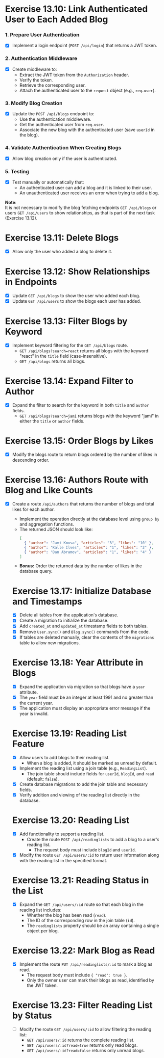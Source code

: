 # Exercise 13.10: Link Authenticated User to Each Added Blog

### 1. Prepare User Authentication
- [x] Implement a login endpoint (`POST /api/login`) that returns a JWT token.

### 2. Authentication Middleware
- [x] Create middleware to:
  - Extract the JWT token from the `Authorization` header.
  - Verify the token.
  - Retrieve the corresponding user.
  - Attach the authenticated user to the `request` object (e.g., `req.user`).

### 3. Modify Blog Creation
- [x] Update the `POST /api/blogs` endpoint to:
  - Use the authentication middleware.
  - Get the authenticated user from `req.user`.
  - Associate the new blog with the authenticated user (save `userId` in the blog).

### 4. Validate Authentication When Creating Blogs
- [x] Allow blog creation only if the user is authenticated.

### 5. Testing
- [x] Test manually or automatically that:
  - An authenticated user can add a blog and it is linked to their user.
  - An unauthenticated user receives an error when trying to add a blog.

**Note:**  
It is not necessary to modify the blog fetching endpoints `GET /api/blogs` or users `GET /api/users` to show relationships, as that is part of the next task (Exercise 13.12).


# Exercise 13.11: Delete Blogs
- [x] Allow only the user who added a blog to delete it.

# Exercise 13.12: Show Relationships in Endpoints
- [x] Update `GET /api/blogs` to show the user who added each blog.
- [x] Update `GET /api/users` to show the blogs each user has added.

# Exercise 13.13: Filter Blogs by Keyword
- [x] Implement keyword filtering for the `GET /api/blogs` route.
  - `GET /api/blogs?search=react` returns all blogs with the keyword "react" in the `title` field (case-insensitive).
  - `GET /api/blogs` returns all blogs.

# Exercise 13.14: Expand Filter to Author
- [x] Expand the filter to search for the keyword in both `title` and `author` fields.
  - `GET /api/blogs?search=jami` returns blogs with the keyword "jami" in either the `title` or `author` fields.

# Exercise 13.15: Order Blogs by Likes
- [x] Modify the blogs route to return blogs ordered by the number of likes in descending order.

# Exercise 13.16: Authors Route with Blog and Like Counts
- [x] Create a route `/api/authors` that returns the number of blogs and total likes for each author.
  - Implement the operation directly at the database level using `group by` and aggregation functions.
  - The returned JSON should look like:
    ```json
    [
      { "author": "Jami Kousa", "articles": "3", "likes": "10" },
      { "author": "Kalle Ilves", "articles": "1", "likes": "2" },
      { "author": "Dan Abramov", "articles": "1", "likes": "4" }
    ]
    ```
  - **Bonus:** Order the returned data by the number of likes in the database query.

  # Exercise 13.17: Initialize Database and Timestamps
  - [x] Delete all tables from the application's database.
  - [x] Create a migration to initialize the database.
  - [x] Add `created_at` and `updated_at` timestamp fields to both tables.
  - [x] Remove `User.sync()` and `Blog.sync()` commands from the code.
  - [x] If tables are deleted manually, clear the contents of the `migrations` table to allow new migrations.

  # Exercise 13.18: Year Attribute in Blogs
  - [x] Expand the application via migration so that blogs have a `year` attribute.
  - [x] The `year` field must be an integer at least 1991 and no greater than the current year.
  - [x] The application must display an appropriate error message if the year is invalid.

  # Exercise 13.19: Reading List Feature
  - [x] Allow users to add blogs to their reading list.
    - When a blog is added, it should be marked as unread by default.
  - [x] Implement the reading list using a join table (e.g., `ReadingList`).
    - The join table should include fields for `userId`, `blogId`, and `read` (default: `false`).
  - [x] Create database migrations to add the join table and necessary fields.
  - [x] Verify addition and viewing of the reading list directly in the database.

  # Exercise 13.20: Reading List
  - [x] Add functionality to support a reading list.
    - Create the route `POST /api/readinglists` to add a blog to a user's reading list.
      - The request body must include `blogId` and `userId`.
  - [x] Modify the route `GET /api/users/:id` to return user information along with the reading list in the specified format.

  # Exercise 13.21: Reading Status in the List
  - [x] Expand the `GET /api/users/:id` route so that each blog in the reading list includes:
    - Whether the blog has been read (`read`).
    - The ID of the corresponding row in the join table (`id`).
    - The `readinglists` property should be an array containing a single object per blog.

  # Exercise 13.22: Mark Blog as Read
  - [x] Implement the route `PUT /api/readinglists/:id` to mark a blog as read.
    - The request body must include `{ "read": true }`.
    - Only the owner user can mark their blogs as read, identified by the JWT token.

  # Exercise 13.23: Filter Reading List by Status
  - [ ] Modify the route `GET /api/users/:id` to allow filtering the reading list:
    - `GET /api/users/:id` returns the complete reading list.
    - `GET /api/users/:id?read=true` returns only read blogs.
    - `GET /api/users/:id?read=false` returns only unread blogs.
